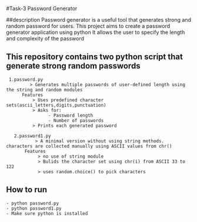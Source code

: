 #Task-3  Password Generator

##description
   Password generator is a useful tool that generates strong and random password for users.
   This project aims to create a password generator application using python
   It allows the user to specify the length and complexity of the password

## This repository contains two python script that generate strong random passwords
     1.password.py
             > Generates multiple passwords of user-defined length using the string and random modules
          Features
              > Uses predefined character sets(ascii_letters,digits,punctuation)
              > Asks for:
                    - Password length
                    - Number of passwords
              > Prints each generated password

       2.password1.py
               > A minimal version without using string methods. characters are collected manually using ASCII values from chr()
           Features
                > no use of string module
                > Bulids the character set using chr(i) from ASCII 33 to 122
                > uses random.choice() to pick characters
## How to run
    - python password.py
    - python password1.py
    - Make sure python is installed
